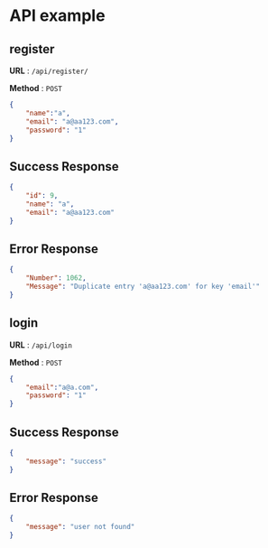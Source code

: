 # API example

## register

**URL** : `/api/register/`

**Method** : `POST`

```json
{
    "name":"a",
    "email": "a@aa123.com",
    "password": "1"
}
```

## Success Response

```json
{
    "id": 9,
    "name": "a",
    "email": "a@aa123.com"
}
```

## Error Response


```json
{
    "Number": 1062,
    "Message": "Duplicate entry 'a@aa123.com' for key 'email'"
}
```
## login

**URL** : `/api/login`

**Method** : `POST`

```json
{
    "email":"a@a.com",
    "password": "1"
}
```

## Success Response

```json
{
    "message": "success"
}
```

## Error Response


```json
{
    "message": "user not found"
}
```

